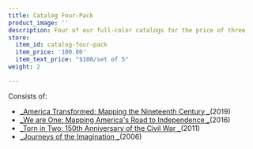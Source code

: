 ```yaml
---
title: Catalog Four-Pack
product_image: ''
description: Four of our full-color catalogs for the price of three
store:
  item_id: catalog-four-pack
  item_price: '100.00'
  item_text_price: "$100/set of 5"
weight: 2

---
```

Consists of:

* [_America Transformed: Mapping the Nineteenth Century _](/store/america-transformed-catalog/)(2019)
* [_We are One: Mapping America's Road to Independence _](/store/we-are-one-catalog/)(2016)
* [_Torn in Two: 150th Anniversary of the Civil War _](/store/torn-in-two-catalog/)(2011)
* [_Journeys of the Imagination _](/store/journeys-of-the-imagination-catalog/)(2006)